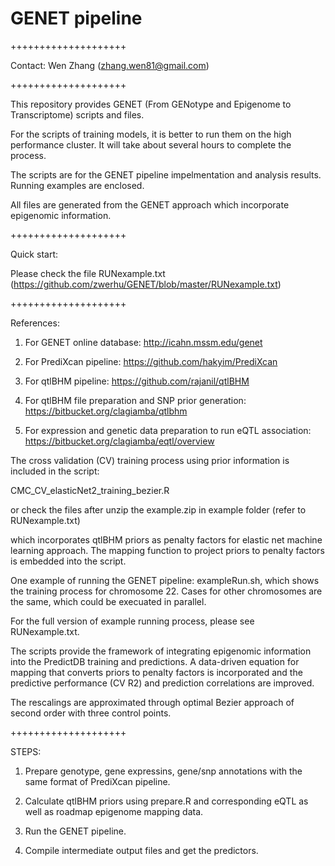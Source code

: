# GENET pipeline
 
++++++++++++++++++++

Contact: Wen Zhang (zhang.wen81@gmail.com)

++++++++++++++++++++

This repository provides GENET (From GENotype and Epigenome to Transcriptome) scripts and files.
 
 For the scripts of training models, it is better to run them on the high performance cluster. It will
 take about several hours to complete the process. 

The scripts are for the GENET pipeline impelmentation and analysis results. 
Running examples are enclosed. 

All files are generated from the GENET approach which incorporate epigenomic information.
 
++++++++++++++++++++

Quick start:

   Please check the file RUNexample.txt (https://github.com/zwerhu/GENET/blob/master/RUNexample.txt)


++++++++++++++++++++

References: 
 
1. For GENET online database: http://icahn.mssm.edu/genet 

2. For PrediXcan pipeline: https://github.com/hakyim/PrediXcan

3. For qtlBHM pipeline: https://github.com/rajanil/qtlBHM

4. For qtlBHM file preparation and SNP prior generation: https://bitbucket.org/clagiamba/qtlbhm

5. For expression and genetic data preparation to run eQTL association: https://bitbucket.org/clagiamba/eqtl/overview

The cross validation (CV) training process using prior information is included in the script:

CMC_CV_elasticNet2_training_bezier.R

or check the files after unzip the example.zip in example folder (refer to RUNexample.txt)

which incorporates qtlBHM priors as penalty factors for elastic net machine learning approach. The mapping function to project
priors to penalty factors is embedded into the script.

One example of running the GENET pipeline: exampleRun.sh, which shows the training process for chromosome 22. Cases for other chromosomes are the same, which could be execuated in parallel.

For the full version of example running process, please see RUNexample.txt.

The scripts provide the framework of integrating epigenomic information into the PredictDB training and predictions. A data-driven equation for mapping that converts priors to penalty factors is incorporated and the predictive performance (CV R2) and prediction correlations are improved.

The rescalings are approximated through optimal Bezier approach of second order with three control points.

++++++++++++++++++++

STEPS:

1. Prepare genotype, gene expressins, gene/snp annotations with the same format of PrediXcan pipeline.
   
2. Calculate qtlBHM priors using prepare.R and corresponding eQTL as well as roadmap epigenome mapping data.

3. Run the GENET pipeline.

4. Compile intermediate output files and get the predictors. 
